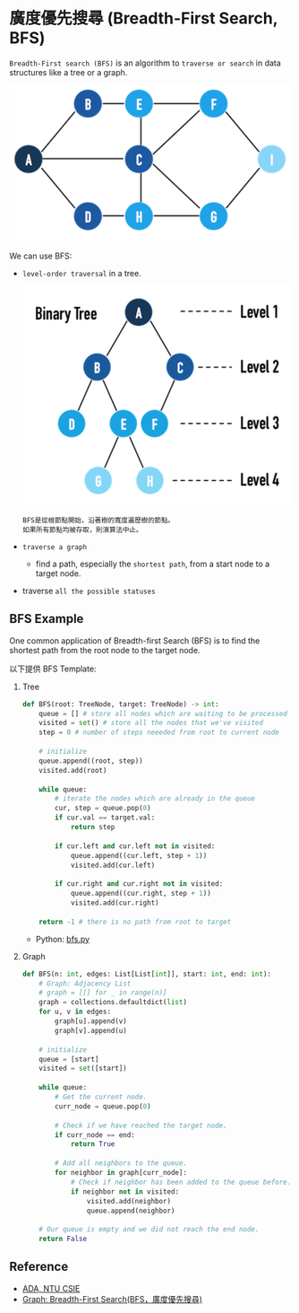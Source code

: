 # 廣度優先搜尋 (Breadth-First Search, BFS)

`Breadth-First search (BFS)` is an algorithm to `traverse or search` in data structures like a tree or a graph.

![](images/bfs.png)

We can use BFS:

- `level-order traversal` in a tree.

    ![](images/bfs_tree_level.png)

    ```
    BFS是從根節點開始，沿著樹的寬度遍歷樹的節點。
    如果所有節點均被存取，則演算法中止。
    ```

- `traverse a graph`
    - find a path, especially the `shortest path`, from a start node to a target node.
-  traverse `all the possible statuses`

## BFS Example

One common application of Breadth-first Search (BFS) is to find the shortest path from the root node to the target node.

以下提供 BFS Template:

1. Tree

    ```python
    def BFS(root: TreeNode, target: TreeNode) -> int:
        queue = [] # store all nodes which are waiting to be processed
        visited = set() # store all the nodes that we've visited
        step = 0 # number of steps neeeded from root to current node

        # initialize
        queue.append((root, step))
        visited.add(root)

        while queue:
            # iterate the nodes which are already in the queue
            cur, step = queue.pop(0)
            if cur.val == target.val:
                return step

            if cur.left and cur.left not in visited:
                queue.append((cur.left, step + 1))
                visited.add(cur.left)

            if cur.right and cur.right not in visited:
                queue.append((cur.right, step + 1))
                visited.add(cur.right)

        return -1 # there is no path from root to target
    ```

   - Python: [bfs.py](bfs.py)

2. Graph

    ```python
    def BFS(n: int, edges: List[List[int]], start: int, end: int):
        # Graph: Adjacency List
        # graph = [[] for _ in range(n)]
        graph = collections.defaultdict(list)
        for u, v in edges:
            graph[u].append(v)
            graph[v].append(u)

        # initialize
        queue = [start]
        visited = set([start])

        while queue:
            # Get the current node.
            curr_node = queue.pop(0)

            # Check if we have reached the target node.
            if curr_node == end:
                return True

            # Add all neighbors to the queue.
            for neighbor in graph[curr_node]:
                # Check if neighbor has been added to the queue before.
                if neighbor not in visited:
                    visited.add(neighbor)
                    queue.append(neighbor)

        # Our queue is empty and we did not reach the end node.
        return False
    ```

## Reference

- [ADA, NTU CSIE](https://www.youtube.com/watch?v=l8VG83k3b6g&list=PLOAQYZPRn2V7lSunztJ4h0Sb0ejUA4Juq&index=40)
- [Graph: Breadth-First Search(BFS，廣度優先搜尋)](http://alrightchiu.github.io/SecondRound/graph-breadth-first-searchbfsguang-du-you-xian-sou-xun.html)
